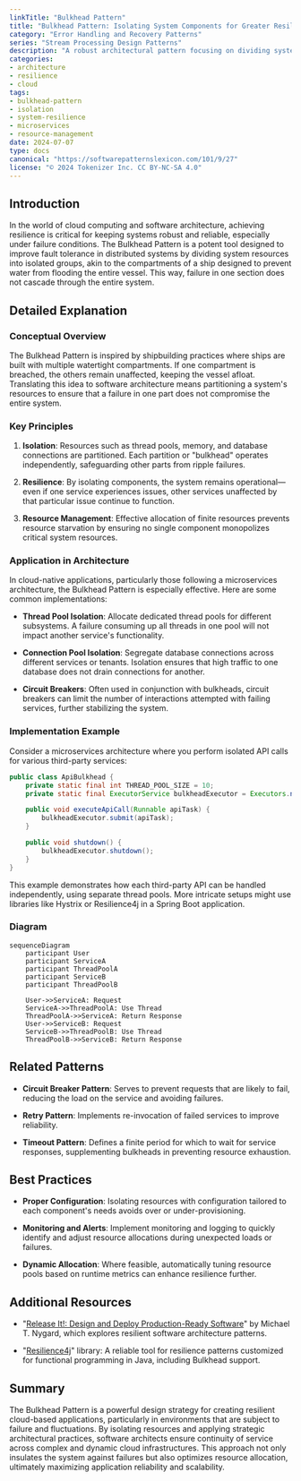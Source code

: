 ```yaml
---
linkTitle: "Bulkhead Pattern"
title: "Bulkhead Pattern: Isolating System Components for Greater Resilience"
category: "Error Handling and Recovery Patterns"
series: "Stream Processing Design Patterns"
description: "A robust architectural pattern focusing on dividing system resources into isolated pools to prevent failure in one component from affecting others, thereby enhancing system resilience."
categories:
- architecture
- resilience
- cloud
tags:
- bulkhead-pattern
- isolation
- system-resilience
- microservices
- resource-management
date: 2024-07-07
type: docs
canonical: "https://softwarepatternslexicon.com/101/9/27"
license: "© 2024 Tokenizer Inc. CC BY-NC-SA 4.0"
---
```


## Introduction

In the world of cloud computing and software architecture, achieving resilience is critical for keeping systems robust and reliable, especially under failure conditions. The Bulkhead Pattern is a potent tool designed to improve fault tolerance in distributed systems by dividing system resources into isolated groups, akin to the compartments of a ship designed to prevent water from flooding the entire vessel. This way, failure in one section does not cascade through the entire system.

## Detailed Explanation

### Conceptual Overview

The Bulkhead Pattern is inspired by shipbuilding practices where ships are built with multiple watertight compartments. If one compartment is breached, the others remain unaffected, keeping the vessel afloat. Translating this idea to software architecture means partitioning a system's resources to ensure that a failure in one part does not compromise the entire system.

### Key Principles

1. **Isolation**: Resources such as thread pools, memory, and database connections are partitioned. Each partition or "bulkhead" operates independently, safeguarding other parts from ripple failures.

2. **Resilience**: By isolating components, the system remains operational—even if one service experiences issues, other services unaffected by that particular issue continue to function.

3. **Resource Management**: Effective allocation of finite resources prevents resource starvation by ensuring no single component monopolizes critical system resources.

### Application in Architecture

In cloud-native applications, particularly those following a microservices architecture, the Bulkhead Pattern is especially effective. Here are some common implementations:

- **Thread Pool Isolation**: Allocate dedicated thread pools for different subsystems. A failure consuming up all threads in one pool will not impact another service's functionality.
  
- **Connection Pool Isolation**: Segregate database connections across different services or tenants. Isolation ensures that high traffic to one database does not drain connections for another.

- **Circuit Breakers**: Often used in conjunction with bulkheads, circuit breakers can limit the number of interactions attempted with failing services, further stabilizing the system.

### Implementation Example

Consider a microservices architecture where you perform isolated API calls for various third-party services:

```java
public class ApiBulkhead {
    private static final int THREAD_POOL_SIZE = 10;
    private static final ExecutorService bulkheadExecutor = Executors.newFixedThreadPool(THREAD_POOL_SIZE);

    public void executeApiCall(Runnable apiTask) {
        bulkheadExecutor.submit(apiTask);
    }

    public void shutdown() {
        bulkheadExecutor.shutdown();
    }
}
```

This example demonstrates how each third-party API can be handled independently, using separate thread pools. More intricate setups might use libraries like Hystrix or Resilience4j in a Spring Boot application.

### Diagram

```mermaid
sequenceDiagram
    participant User
    participant ServiceA
    participant ThreadPoolA
    participant ServiceB
    participant ThreadPoolB

    User->>ServiceA: Request
    ServiceA->>ThreadPoolA: Use Thread
    ThreadPoolA->>ServiceA: Return Response
    User->>ServiceB: Request
    ServiceB->>ThreadPoolB: Use Thread
    ThreadPoolB->>ServiceB: Return Response
```

## Related Patterns

- **Circuit Breaker Pattern**: Serves to prevent requests that are likely to fail, reducing the load on the service and avoiding failures.

- **Retry Pattern**: Implements re-invocation of failed services to improve reliability.

- **Timeout Pattern**: Defines a finite period for which to wait for service responses, supplementing bulkheads in preventing resource exhaustion.

## Best Practices

- **Proper Configuration**: Isolating resources with configuration tailored to each component's needs avoids over or under-provisioning.
  
- **Monitoring and Alerts**: Implement monitoring and logging to quickly identify and adjust resource allocations during unexpected loads or failures.

- **Dynamic Allocation**: Where feasible, automatically tuning resource pools based on runtime metrics can enhance resilience further.

## Additional Resources

- "[Release It!: Design and Deploy Production-Ready Software](https://www.goodreads.com/book/show/117099.Releasing)" by Michael T. Nygard, which explores resilient software architecture patterns.
  
- "[Resilience4j](https://resilience4j.readme.io/)" library: A reliable tool for resilience patterns customized for functional programming in Java, including Bulkhead support.

## Summary

The Bulkhead Pattern is a powerful design strategy for creating resilient cloud-based applications, particularly in environments that are subject to failure and fluctuations. By isolating resources and applying strategic architectural practices, software architects ensure continuity of service across complex and dynamic cloud infrastructures. This approach not only insulates the system against failures but also optimizes resource allocation, ultimately maximizing application reliability and scalability.
